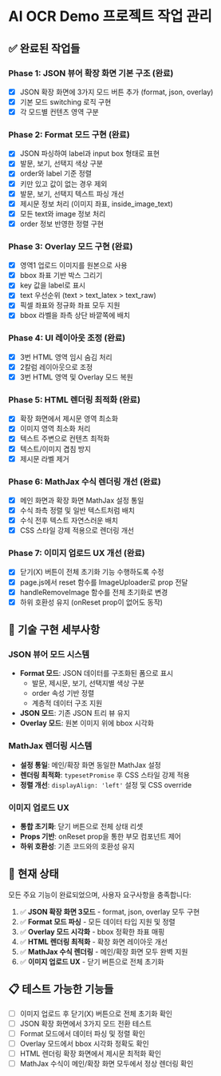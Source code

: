 # AI OCR Demo 프로젝트 작업 관리

## ✅ 완료된 작업들

### Phase 1: JSON 뷰어 확장 화면 기본 구조 (완료)
- [x] JSON 확장 화면에 3가지 모드 버튼 추가 (format, json, overlay)
- [x] 기본 모드 switching 로직 구현
- [x] 각 모드별 컨텐츠 영역 구분

### Phase 2: Format 모드 구현 (완료)
- [x] JSON 파싱하여 label과 input box 형태로 표현
- [x] 발문, 보기, 선택지 색상 구분
- [x] order와 label 기준 정렬
- [x] 키만 있고 값이 없는 경우 제외
- [x] 발문, 보기, 선택지 텍스트 파싱 개선
- [x] 제시문 정보 처리 (이미지 좌표, inside_image_text)
- [x] 모든 text와 image 정보 처리
- [x] order 정보 반영한 정렬 구현

### Phase 3: Overlay 모드 구현 (완료)
- [x] 영역1 업로드 이미지를 원본으로 사용
- [x] bbox 좌표 기반 박스 그리기
- [x] key 값을 label로 표시
- [x] text 우선순위 (text > text_latex > text_raw)
- [x] 픽셀 좌표와 정규화 좌표 모두 지원
- [x] bbox 라벨을 좌측 상단 바깥쪽에 배치

### Phase 4: UI 레이아웃 조정 (완료)
- [x] 3번 HTML 영역 임시 숨김 처리
- [x] 2칼럼 레이아웃으로 조정
- [x] 3번 HTML 영역 및 Overlay 모드 복원

### Phase 5: HTML 렌더링 최적화 (완료)
- [x] 확장 화면에서 제시문 영역 최소화
- [x] 이미지 영역 최소화 처리
- [x] 텍스트 주변으로 컨텐츠 최적화
- [x] 텍스트/이미지 겹침 방지
- [x] 제시문 라벨 제거

### Phase 6: MathJax 수식 렌더링 개선 (완료)
- [x] 메인 화면과 확장 화면 MathJax 설정 통일
- [x] 수식 좌측 정렬 및 일반 텍스트처럼 배치
- [x] 수식 전후 텍스트 자연스러운 배치
- [x] CSS 스타일 강제 적용으로 렌더링 개선

### Phase 7: 이미지 업로드 UX 개선 (완료)
- [x] 닫기(X) 버튼이 전체 초기화 기능 수행하도록 수정
- [x] page.js에서 reset 함수를 ImageUploader로 prop 전달
- [x] handleRemoveImage 함수를 전체 초기화로 변경
- [x] 하위 호환성 유지 (onReset prop이 없어도 동작)

## 📝 기술 구현 세부사항

### JSON 뷰어 모드 시스템
- **Format 모드**: JSON 데이터를 구조화된 폼으로 표시
  - 발문, 제시문, 보기, 선택지별 색상 구분
  - order 속성 기반 정렬
  - 계층적 데이터 구조 지원
- **JSON 모드**: 기존 JSON 트리 뷰 유지
- **Overlay 모드**: 원본 이미지 위에 bbox 시각화

### MathJax 렌더링 시스템
- **설정 통일**: 메인/확장 화면 동일한 MathJax 설정
- **렌더링 최적화**: `typesetPromise` 후 CSS 스타일 강제 적용
- **정렬 개선**: `displayAlign: 'left'` 설정 및 CSS override

### 이미지 업로드 UX
- **통합 초기화**: 닫기 버튼으로 전체 상태 리셋
- **Props 기반**: onReset prop을 통한 부모 컴포넌트 제어
- **하위 호환성**: 기존 코드와의 호환성 유지

## 🚀 현재 상태
모든 주요 기능이 완료되었으며, 사용자 요구사항을 충족합니다:

1. ✅ **JSON 확장 화면 3모드** - format, json, overlay 모두 구현
2. ✅ **Format 모드 파싱** - 모든 데이터 타입 지원 및 정렬
3. ✅ **Overlay 모드 시각화** - bbox 정확한 좌표 매핑
4. ✅ **HTML 렌더링 최적화** - 확장 화면 레이아웃 개선
5. ✅ **MathJax 수식 렌더링** - 메인/확장 화면 모두 완벽 지원
6. ✅ **이미지 업로드 UX** - 닫기 버튼으로 전체 초기화

## 📋 테스트 가능한 기능들
- [ ] 이미지 업로드 후 닫기(X) 버튼으로 전체 초기화 확인
- [ ] JSON 확장 화면에서 3가지 모드 전환 테스트
- [ ] Format 모드에서 데이터 파싱 및 정렬 확인
- [ ] Overlay 모드에서 bbox 시각화 정확도 확인
- [ ] HTML 렌더링 확장 화면에서 제시문 최적화 확인
- [ ] MathJax 수식이 메인/확장 화면 모두에서 정상 렌더링 확인